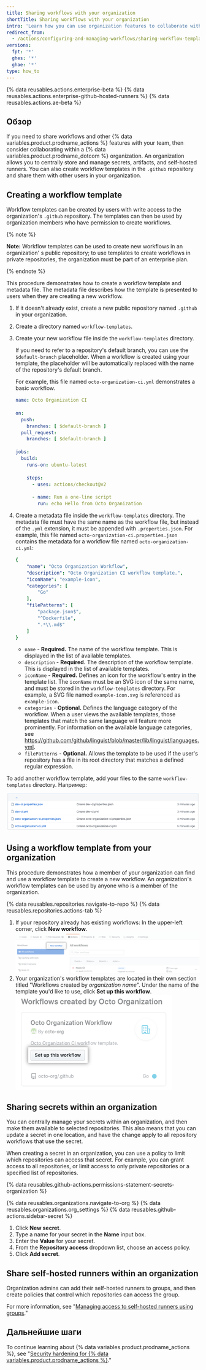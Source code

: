 ```yaml
---
title: Sharing workflows with your organization
shortTitle: Sharing workflows with your organization
intro: 'Learn how you can use organization features to collaborate with your team, by sharing workflow templates, secrets, and self-hosted runners.'
redirect_from:
  - /actions/configuring-and-managing-workflows/sharing-workflow-templates-within-your-organization
versions:
  fpt: '*'
  ghes: '*'
  ghae: '*'
type: how_to
---
```


{% data reusables.actions.enterprise-beta %}
{% data reusables.actions.enterprise-github-hosted-runners %}
{% data reusables.actions.ae-beta %}

## Обзор

If you need to share workflows and other {% data variables.product.prodname_actions %} features with your team, then consider collaborating within a {% data variables.product.prodname_dotcom %} organization. An organization allows you to centrally store and manage secrets, artifacts, and self-hosted runners. You can also create workflow templates in the `.github` repository and share them with other users in your organization.

## Creating a workflow template

Workflow templates can be created by users with write access to the organization's `.github` repository. The templates can then be used by organization members who have permission to create workflows.

{% note %}

**Note:** Workflow templates can be used to create new workflows in an organization' s public repository; to use templates to create workflows in private repositories, the organization must be part of an enterprise plan.

{% endnote %}

This procedure demonstrates how to create a workflow template and metadata file. The metadata file describes how the template is presented to users when they are creating a new workflow.

1. If it doesn't already exist, create a new public repository named `.github` in your organization.
2. Create a directory named `workflow-templates`.
3. Create your new workflow file inside the `workflow-templates` directory.

   If you need to refer to a repository's default branch, you can use the `$default-branch` placeholder. When a workflow is created using your template, the placeholder will be automatically replaced with the name of the repository's default branch.

   For example, this file named `octo-organization-ci.yml` demonstrates a basic workflow.

   ```yaml
   name: Octo Organization CI

   on:
     push:
       branches: [ $default-branch ]
     pull_request:
       branches: [ $default-branch ]

   jobs:
     build:
       runs-on: ubuntu-latest

       steps:
         - uses: actions/checkout@v2

         - name: Run a one-line script
           run: echo Hello from Octo Organization
   ```
4. Create a metadata file inside the `workflow-templates` directory. The metadata file must have the same name as the workflow file, but instead of the `.yml` extension, it must be appended with `.properties.json`. For example, this file named `octo-organization-ci.properties.json` contains the metadata for a workflow file named `octo-organization-ci.yml`:
   ```yaml
   {
       "name": "Octo Organization Workflow",
       "description": "Octo Organization CI workflow template.",
       "iconName": "example-icon",
       "categories": [
           "Go"
       ],
       "filePatterns": [
           "package.json$",
           "^Dockerfile",
           ".*\\.md$"
       ]
   }
   ```
   * `name` - **Required.** The name of the workflow template. This is displayed in the list of available templates.
   * `description` - **Required.** The description of the workflow template. This is displayed in the list of available templates.
   * `iconName` - **Required.** Defines an icon for the workflow's entry in the template list. The `iconName` must be an SVG icon of the same name, and must be stored in the `workflow-templates` directory. For example, a SVG file named `example-icon.svg` is referenced as `example-icon`.
   * `categories` - **Optional.** Defines the language category of the workflow. When a user views the available templates, those templates that match the same language will feature more prominently. For information on the available language categories, see https://github.com/github/linguist/blob/master/lib/linguist/languages.yml.
   * `filePatterns` - **Optional.** Allows the template to be used if the user's repository has a file in its root directory that matches a defined regular expression.

To add another workflow template, add your files to the same `workflow-templates` directory. Например:

![Workflow template files](/assets/images/help/images/workflow-template-files.png)

## Using a workflow template from your organization

This procedure demonstrates how a member of your organization can find and use a workflow template to create a new workflow. An organization's workflow templates can be used by anyone who is a member of the organization.

{% data reusables.repositories.navigate-to-repo %}
{% data reusables.repositories.actions-tab %}
1. If your repository already has existing workflows: In the upper-left corner, click **New workflow**. ![Create a new workflow](/assets/images/help/repository/actions-new-workflow.png)
1. Your organization's workflow templates are located in their own section titled "Workflows created by _organization name_". Under the name of the template you'd like to use, click **Set up this workflow**. ![Set up this workflow](/assets/images/help/settings/actions-create-starter-workflow.png)


## Sharing secrets within an organization

You can centrally manage your secrets within an organization, and then make them available to selected repositories. This also means that you can update a secret in one location, and have the change apply to all repository workflows that use the secret.

When creating a secret in an organization, you can use a policy to limit which repositories can access that secret. For example, you can grant access to all repositories, or limit access to only private repositories or a specified list of repositories.

{% data reusables.github-actions.permissions-statement-secrets-organization %}

{% data reusables.organizations.navigate-to-org %}
{% data reusables.organizations.org_settings %}
{% data reusables.github-actions.sidebar-secret %}
1. Click **New secret**.
1. Type a name for your secret in the **Name** input box.
1. Enter the **Value** for your secret.
1. From the **Repository access** dropdown list, choose an access policy.
1. Click **Add secret**.

## Share self-hosted runners within an organization

Organization admins can add their self-hosted runners to groups, and then create policies that control which repositories can access the group.

For more information, see "[Managing access to self-hosted runners using groups](/actions/hosting-your-own-runners/managing-access-to-self-hosted-runners-using-groups)."


## Дальнейшие шаги

To continue learning about {% data variables.product.prodname_actions %}, see "[Security hardening for {% data variables.product.prodname_actions %}](/actions/learn-github-actions/security-hardening-for-github-actions)."

